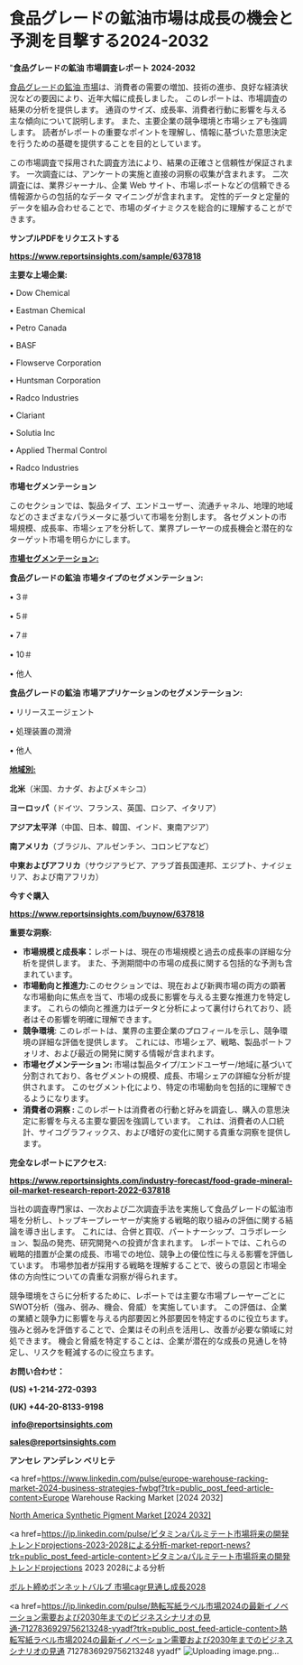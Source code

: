  # 食品グレードの鉱油市場は成長の機会と予測を目撃する2024-2032

"<strong>食品グレードの鉱油 市場調査レポート 2024-2032</strong>

<a href=https://www.reportsinsights.com/sample/637818>食品グレードの鉱油 市場</a>は、消費者の需要の増加、技術の進歩、良好な経済状況などの要因により、近年大幅に成長しました。 このレポートは、市場調査の結果の分析を提供します。 通貨のサイズ、成長率、消費者行動に影響を与える主な傾向について説明します。 また、主要企業の競争環境と市場シェアも強調します。 読者がレポートの重要なポイントを理解し、情報に基づいた意思決定を行うための基礎を提供することを目的としています。

この市場調査で採用された調査方法により、結果の正確さと信頼性が保証されます。 一次調査には、アンケートの実施と直接の洞察の収集が含まれます。 二次調査には、業界ジャーナル、企業 Web サイト、市場レポートなどの信頼できる情報源からの包括的なデータ マイニングが含まれます。 定性的データと定量的データを組み合わせることで、市場のダイナミクスを総合的に理解することができます。

<strong><b>サンプルPDFをリクエストする</b></strong>

<a href=https://www.reportsinsights.com/sample/637818><strong><u>https://www.reportsinsights.com/sample/637818</u></strong></a>

<strong>主要な上場企業:</strong>

• Dow Chemical

• Eastman Chemical

• Petro Canada

• BASF

• Flowserve Corporation

• Huntsman Corporation

• Radco Industries

• Clariant

• Solutia Inc

• Applied Thermal Control

• Radco Industries

<strong>市場セグメンテーション</strong>

このセクションでは、製品タイプ、エンドユーザー、流通チャネル、地理的地域などのさまざまなパラメータに基づいて市場を分割します。 各セグメントの市場規模、成長率、市場シェアを分析して、業界プレーヤーの成長機会と潜在的なターゲット市場を明らかにします。

<strong><u>市場セグメンテーション</u></strong><strong><u>:</u></strong>

<strong>食品グレードの鉱油 市場タイプのセグメンテーション:</strong>

• 3＃

• 5＃

• 7＃

• 10＃

• 他人

<strong>食品グレードの鉱油 市場アプリケーションのセグメンテーション:</strong>

• リリースエージェント

• 処理装置の潤滑

• 他人

<strong><u>地域別</u></strong><strong><u>:</u></strong>

<strong>北米</strong>（米国、カナダ、およびメキシコ）

<strong>ヨーロッパ</strong>（ドイツ、フランス、英国、ロシア、イタリア）

<strong>アジア太平洋</strong>（中国、日本、韓国、インド、東南アジア）

<strong>南アメリカ</strong>（ブラジル、アルゼンチン、コロンビアなど）

<strong>中東およびアフリカ</strong>（サウジアラビア、アラブ首長国連邦、エジプト、ナイジェリア、および南アフリカ）

<strong>今すぐ購入</strong>

<a href=https://www.reportsinsights.com/buynow/637818><strong><u>https://www.reportsinsights.com/buynow/637818</u></strong></a>

<strong>重要な洞察:</strong>
<ul>
  <li><strong>市場規模と成長率：</strong>レポートは、現在の市場規模と過去の成長率の詳細な分析を提供します。 また、予測期間中の市場の成長に関する包括的な予測も含まれています。</li>
  <li><strong>市場動向と推進力:</strong>このセクションでは、現在および新興市場の両方の顕著な市場動向に焦点を当て、市場の成長に影響を与える主要な推進力を特定します。 これらの傾向と推進力はデータと分析によって裏付けられており、読者はその影響を明確に理解できます。</li>
  <li><strong>競争環境</strong>: このレポートは、業界の主要企業のプロフィールを示し、競争環境の詳細な評価を提供します。 これには、市場シェア、戦略、製品ポートフォリオ、および最近の開発に関する情報が含まれます。</li>
  <li><strong>市場セグメンテーション: </strong>市場は製品タイプ/エンドユーザー/地域に基づいて分割されており、各セグメントの規模、成長、市場シェアの詳細な分析が提供されます。 このセグメント化により、特定の市場動向を包括的に理解できるようになります。</li>
  <li><strong>消費者の洞察 : </strong>このレポートは消費者の行動と好みを調査し、購入の意思決定に影響を与える主要な要因を強調しています。 これは、消費者の人口統計、サイコグラフィックス、および嗜好の変化に関する貴重な洞察を提供します。</li>
</ul>
<strong>完全なレポートにアクセス:</strong>

<a href=https://www.reportsinsights.com/industry-forecast/food-grade-mineral-oil-market-research-report-2022-637818><strong><u><b>https://www.reportsinsights.com/industry-forecast/food-grade-mineral-oil-market-research-report-2022-637818</b></u></strong></a>

当社の調査専門家は、一次および二次調査手法を実施して食品グレードの鉱油市場を分析し、トップキープレーヤーが実施する戦略的取り組みの評価に関する結論を導き出します。 これには、合併と買収、パートナーシップ、コラボレーション、製品の発売、研究開発への投資が含まれます。 レポートでは、これらの戦略的措置が企業の成長、市場での地位、競争上の優位性に与える影響を評価しています。 市場参加者が採用する戦略を理解することで、彼らの意図と市場全体の方向性についての貴重な洞察が得られます。

競争環境をさらに分析するために、レポートでは主要な市場プレーヤーごとにSWOT分析（強み、弱み、機会、脅威）を実施しています。 この評価は、企業の業績と競争力に影響を与える内部要因と外部要因を特定するのに役立ちます。 強みと弱みを評価することで、企業はその利点を活用し、改善が必要な領域に対処できます。 機会と脅威を特定することは、企業が潜在的な成長の見通しを特定し、リスクを軽減するのに役立ちます。

<strong>お問い合わせ：</strong>

<strong>(US) +1-214-272-0393</strong>

<strong>(UK) +44-20-8133-9198</strong>

<strong> </strong><a href=info@reportsinsights.com><strong><u>info@reportsinsights.com</u></strong></a>

<a href=sales@reportsinsights.com><strong><u>sales@reportsinsights.com</u></strong></a>

<strong>アンセレ アンデレン ベリヒテ</strong>

<a href=https://www.linkedin.com/pulse/europe-warehouse-racking-market-2024-business-strategies-fwbgf?trk=public_post_feed-article-content>Europe Warehouse Racking Market [2024 2032]</a>

<a href=https://www.linkedin.com/pulse/north-america-synthetic-pigment-market-2024-landscape-sspnf/>North America Synthetic Pigment Market [2024 2032]</a>

<a href=https://jp.linkedin.com/pulse/ビタミンaパルミテート市場将来の開発トレンドprojections-2023-2028による分析-market-report-news?trk=public_post_feed-article-content>ビタミンaパルミテート市場将来の開発トレンドprojections 2023 2028による分析</a>

<a href=https://www.linkedin.com/pulse/ボルト締めボンネットバルブ-市場cagr見通し成長2028-infopulse-daily-360/>ボルト締めボンネットバルブ 市場cagr見通し成長2028</a>

<a href=https://jp.linkedin.com/pulse/熱転写紙ラベル市場2024の最新イノベーション需要および2030年までのビジネスシナリオの見通-7127836929756213248-yyadf?trk=public_post_feed-article-content>熱転写紙ラベル市場2024の最新イノベーション需要および2030年までのビジネスシナリオの見通 7127836929756213248 yyadf</a>"
![Uploading image.png…]()

